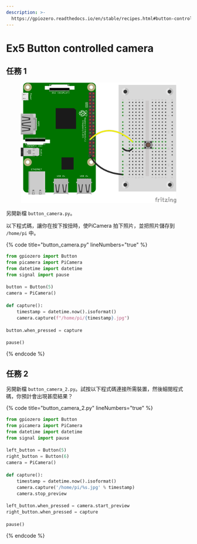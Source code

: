 ```yaml
---
description: >-
  https://gpiozero.readthedocs.io/en/stable/recipes.html#button-controlled-camera
---
```


# Ex5 Button controlled camera

## 任務 1

<figure><img src="../.gitbook/assets/button.png" alt=""><figcaption></figcaption></figure>

另開新檔 `button_camera.py`。

以下程式碼，讓你在按下按扭時，使PiCamera 拍下照片，並把照片儲存到 `/home/pi` 中。

{% code title="button_camera.py" lineNumbers="true" %}
```python
from gpiozero import Button
from picamera import PiCamera
from datetime import datetime
from signal import pause

button = Button(5)
camera = PiCamera()

def capture():
    timestamp = datetime.now().isoformat()
    camera.capture(f"/home/pi/{timestamp}.jpg")

button.when_pressed = capture

pause()
```
{% endcode %}

## 任務 2

另開新檔 `button_camera_2.py`。試按以下程式碼連接所需裝置，然後細閱程式碼，你預計會出現甚麼結果？

{% code title="button_camera_2.py" lineNumbers="true" %}
```python
from gpiozero import Button
from picamera import PiCamera
from datetime import datetime
from signal import pause

left_button = Button(5)
right_button = Button(6)
camera = PiCamera()

def capture():
    timestamp = datetime.now().isoformat()
    camera.capture('/home/pi/%s.jpg' % timestamp)
    camera.stop_preview

left_button.when_pressed = camera.start_preview
right_button.when_pressed = capture

pause()
```
{% endcode %}
